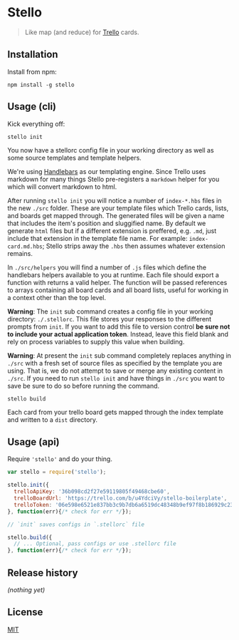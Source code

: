 # Stello

> Like map (and reduce) for [Trello](https://trello.com/) cards.


## Installation

Install from npm:

```
npm install -g stello
```


## Usage (cli)

Kick everything off:

```shell
stello init
```

You now have a stellorc config file in your working directory as well as some
source templates and template helpers.

We're using [Handlebars][hbs] as our templating engine. Since Trello uses
markdown for many things Stello pre-registers a `markdown` helper for you which
will convert markdown to html.

After running `stello init` you will notice a number of `index-*.hbs` files in
the new `./src` folder. These are your template files which Trello cards, lists,
and boards get mapped through. The generated files will be given a name that
includes the item's position and sluggified name. By default we generate `html`
files but if a different extension is preffered, e.g. `.md`, just include that
extension in the template file name. For example: `index-card.md.hbs`; Stello strips
away the `.hbs` then assumes whatever extension remains.

In `./src/helpers` you will find a number of `.js` files which define the
handlebars helpers available to you at runtime. Each file should export a function
with returns a valid helper. The function will be passed references to arrays
containing all board cards and all board lists, useful for working in a context
other than the top level.

**Warning**: The `init` sub command creates a config file in your working
directory: `./.stellorc`. This file stores your responses to the different
prompts from `init`. If you want to add this file to version control **be sure
not to include your actual application token**. Instead, leave this field blank
and rely on process variables to supply this value when building.

**Warning**: At present the `init` sub command completely replaces anything in
`./src` with a fresh set of source files as specified by the template you are
using. That is, we do not attempt to save or merge any existing content in
`./src`. If you need to run `stello init` and have things in `./src` you want to
save be sure to do so before running the command.

```shell
stello build
```

Each card from your trello board gets mapped through the index template and
written to a `dist` directory.


## Usage (api)

Require `'stello'` and do your thing.

```javascript
var stello = require('stello');

stello.init({
  trelloApiKey: '36b098cd2f27e59119805f49468cbe60',
  trelloBoardUrl: 'https://trello.com/b/u4YdciVy/stello-boilerplate',
  trelloToken: '06e598e6521e837bb3c9b7db6a6519dc48348b9ef97f8b186929c239f2d531fe',
}, function(err){/* check for err */});

// `init` saves configs in `.stellorc` file

stello.build({
  // ... Optional, pass configs or use .stellorc file
}, function(err){/* check for err */});
```


## Release history

*(nothing yet)*


## License

[MIT](https://raw.github.com/jtrussell/stello/master/LICENSE-MIT)

[hbs]: http://handlebarsjs.com/
